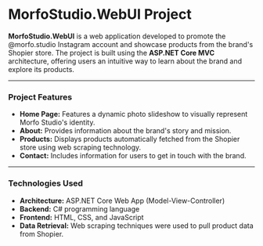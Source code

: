# MorfoStudio.WebUI Project

**MorfoStudio.WebUI** is a web application developed to promote the @morfo.studio Instagram account and showcase products from the brand's Shopier store. The project is built using the **ASP.NET Core MVC** architecture, offering users an intuitive way to learn about the brand and explore its products.

---

### Project Features

* **Home Page:** Features a dynamic photo slideshow to visually represent Morfo Studio's identity.
* **About:** Provides information about the brand's story and mission.
* **Products:** Displays products automatically fetched from the Shopier store using web scraping technology.
* **Contact:** Includes information for users to get in touch with the brand.

---

### Technologies Used

* **Architecture:** ASP.NET Core Web App (Model-View-Controller)
* **Backend:** C# programming language
* **Frontend:** HTML, CSS, and JavaScript
* **Data Retrieval:** Web scraping techniques were used to pull product data from Shopier.
